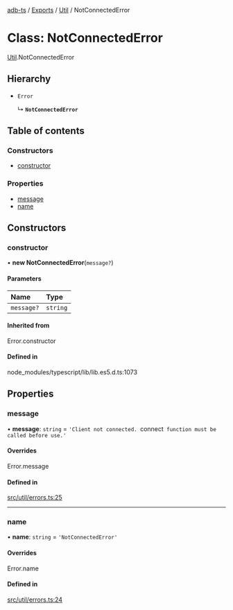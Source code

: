 [adb-ts](../README.md) / [Exports](../modules.md) / [Util](../modules/Util.md) / NotConnectedError

# Class: NotConnectedError

[Util](../modules/Util.md).NotConnectedError

## Hierarchy

- `Error`

  ↳ **`NotConnectedError`**

## Table of contents

### Constructors

- [constructor](Util.NotConnectedError.md#constructor)

### Properties

- [message](Util.NotConnectedError.md#message)
- [name](Util.NotConnectedError.md#name)

## Constructors

### constructor

• **new NotConnectedError**(`message?`)

#### Parameters

| Name | Type |
| :------ | :------ |
| `message?` | `string` |

#### Inherited from

Error.constructor

#### Defined in

node_modules/typescript/lib/lib.es5.d.ts:1073

## Properties

### message

• **message**: `string` = `'Client not connected. `connect` function must be called before use.'`

#### Overrides

Error.message

#### Defined in

[src/util/errors.ts:25](https://github.com/Maaaartin/adb-ts/blob/5393493/src/util/errors.ts#L25)

___

### name

• **name**: `string` = `'NotConnectedError'`

#### Overrides

Error.name

#### Defined in

[src/util/errors.ts:24](https://github.com/Maaaartin/adb-ts/blob/5393493/src/util/errors.ts#L24)
